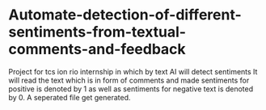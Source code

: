 # Automate-detection-of-different-sentiments-from-textual-comments-and-feedback
Project for tcs ion rio internship in which by text AI will detect sentiments
It will read the text which is in form of comments and made sentiments for positive is denoted by 1 as well as sentiments for negative text is denoted by 0. A seperated file get generated.
